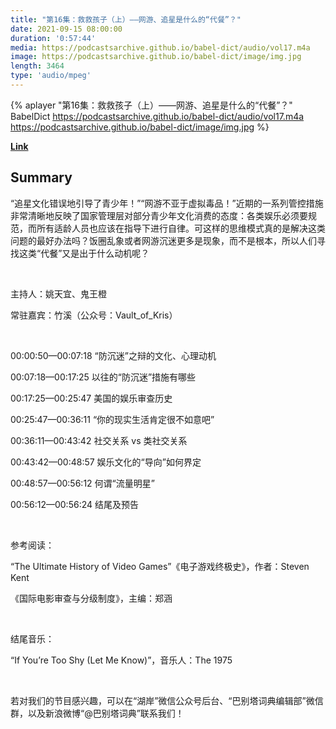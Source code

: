 ```yaml
---
title: "第16集：救救孩子（上）——网游、追星是什么的“代餐”？"
date: 2021-09-15 08:00:00
duration: '0:57:44'
media: https://podcastsarchive.github.io/babel-dict/audio/vol17.m4a
image: https://podcastsarchive.github.io/babel-dict/image/img.jpg
length: 3464
type: 'audio/mpeg'
---
```


{% aplayer "第16集：救救孩子（上）——网游、追星是什么的“代餐”？" BabelDict  https://podcastsarchive.github.io/babel-dict/audio/vol17.m4a https://podcastsarchive.github.io/babel-dict/image/img.jpg %}

**[Link](https://www.xiaoyuzhoufm.com/episode/6141a8910fe31888d3532ec1)**

## Summary
<p>“追星文化错误地引导了青少年！”“网游不亚于虚拟毒品！”近期的一系列管控措施非常清晰地反映了国家管理层对部分青少年文化消费的态度：各类娱乐必须要规范，而所有适龄人员也应该在指导下进行自律。可这样的思维模式真的是解决这类问题的最好办法吗？饭圈乱象或者网游沉迷更多是现象，而不是根本，所以人们寻找这类“代餐”又是出于什么动机呢？</p><p><br /></p><p>主持人：姚天宜、鬼王橙</p><p>常驻嘉宾：竹溪（公众号：Vault_of_Kris）</p><p><br /></p><p>00:00:50—00:07:18 “防沉迷”之辩的文化、心理动机</p><p>00:07:18—00:17:25 以往的“防沉迷”措施有哪些</p><p>00:17:25—00:25:47 美国的娱乐审查历史</p><p>00:25:47—00:36:11 “你的现实生活肯定很不如意吧”</p><p>00:36:11—00:43:42 社交关系 vs 类社交关系</p><p>00:43:42—00:48:57 娱乐文化的“导向”如何界定</p><p>00:48:57—00:56:12 何谓“流量明星”</p><p>00:56:12—00:56:24 结尾及预告</p><p><br /></p><p>参考阅读：</p><p>“The Ultimate History of Video Games”《电子游戏终极史》，作者：Steven Kent</p><p>《国际电影审查与分级制度》，主编：郑涵</p><p><br /></p><p>结尾音乐：</p><p>“If You’re Too Shy (Let Me Know)”，音乐人：The 1975</p><p><br /></p><p>若对我们的节目感兴趣，可以在“湖岸”微信公众号后台、“巴别塔词典编辑部”微信群，以及新浪微博“@巴别塔词典”联系我们！</p>
    